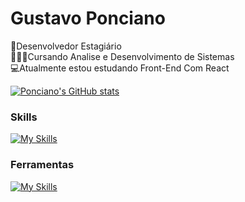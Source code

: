 # Gustavo Ponciano

🥷Desenvolvedor Estagiário</br>
👨🏾‍🎓Cursando Analise e Desenvolvimento de Sistemas</br>
💻Atualmente estou estudando Front-End Com React</br>

[![Ponciano's GitHub stats](https://github-readme-stats.vercel.app/api?username=gustaponcianodev&show_icons=true&theme=dark)](https://github.com/gustaponcianodev/github-readme-stats)

### Skills
[![My Skills](https://skillicons.dev/icons?i=js,html,css,cs,dotnet,react&perline=3)](https://skillicons.dev)

### Ferramentas
[![My Skills](https://skillicons.dev/icons?i=git,vscode,windows)](https://skillicons.dev)
